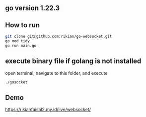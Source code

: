## go version 1.22.3

## How to run
```bash
git clone git@github.com:rikian/go-websocket.git
go mod tidy
go run main.go
```
## execute binary file if golang is not installed
open terminal, navigate to this folder, and execute
```bash
./gosocket
```

## Demo 
https://rikianfaisal2.my.id/live/websocket/